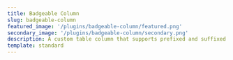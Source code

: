 ```yaml
---
title: Badgeable Column
slug: badgeable-column
featured_image: '/plugins/badgeable-column/featured.png'
secondary_image: '/plugins/badgeable-column/secondary.png'
description: A custom table column that supports prefixed and suffixed badges on column content.
template: standard
---
```

